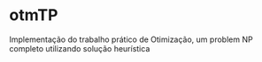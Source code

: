 # otmTP
Implementação do trabalho prático de Otimização, um problem NP completo utilizando solução heurística
